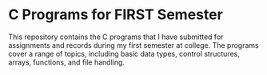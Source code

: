# C Programs for FIRST Semester
This repository contains the C programs that I have submitted for assignments and records during my first semester at college. The programs cover a range of topics, including basic data types, control structures, arrays, functions, and file handling.


